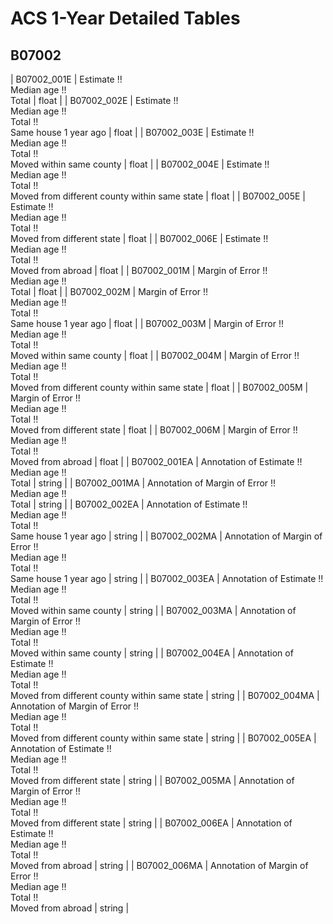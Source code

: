 # ACS 1-Year Detailed Tables

## B07002

| B07002_001E | Estimate !!<br>Median age !!<br>Total | float |
| B07002_002E | Estimate !!<br>Median age !!<br>Total !!<br>Same house 1 year ago | float |
| B07002_003E | Estimate !!<br>Median age !!<br>Total !!<br>Moved within same county | float |
| B07002_004E | Estimate !!<br>Median age !!<br>Total !!<br>Moved from different county within same state | float |
| B07002_005E | Estimate !!<br>Median age !!<br>Total !!<br>Moved from different state | float |
| B07002_006E | Estimate !!<br>Median age !!<br>Total !!<br>Moved from abroad | float |
| B07002_001M | Margin of Error !!<br>Median age !!<br>Total | float |
| B07002_002M | Margin of Error !!<br>Median age !!<br>Total !!<br>Same house 1 year ago | float |
| B07002_003M | Margin of Error !!<br>Median age !!<br>Total !!<br>Moved within same county | float |
| B07002_004M | Margin of Error !!<br>Median age !!<br>Total !!<br>Moved from different county within same state | float |
| B07002_005M | Margin of Error !!<br>Median age !!<br>Total !!<br>Moved from different state | float |
| B07002_006M | Margin of Error !!<br>Median age !!<br>Total !!<br>Moved from abroad | float |
| B07002_001EA | Annotation of Estimate !!<br>Median age !!<br>Total | string |
| B07002_001MA | Annotation of Margin of Error !!<br>Median age !!<br>Total | string |
| B07002_002EA | Annotation of Estimate !!<br>Median age !!<br>Total !!<br>Same house 1 year ago | string |
| B07002_002MA | Annotation of Margin of Error !!<br>Median age !!<br>Total !!<br>Same house 1 year ago | string |
| B07002_003EA | Annotation of Estimate !!<br>Median age !!<br>Total !!<br>Moved within same county | string |
| B07002_003MA | Annotation of Margin of Error !!<br>Median age !!<br>Total !!<br>Moved within same county | string |
| B07002_004EA | Annotation of Estimate !!<br>Median age !!<br>Total !!<br>Moved from different county within same state | string |
| B07002_004MA | Annotation of Margin of Error !!<br>Median age !!<br>Total !!<br>Moved from different county within same state | string |
| B07002_005EA | Annotation of Estimate !!<br>Median age !!<br>Total !!<br>Moved from different state | string |
| B07002_005MA | Annotation of Margin of Error !!<br>Median age !!<br>Total !!<br>Moved from different state | string |
| B07002_006EA | Annotation of Estimate !!<br>Median age !!<br>Total !!<br>Moved from abroad | string |
| B07002_006MA | Annotation of Margin of Error !!<br>Median age !!<br>Total !!<br>Moved from abroad | string |

